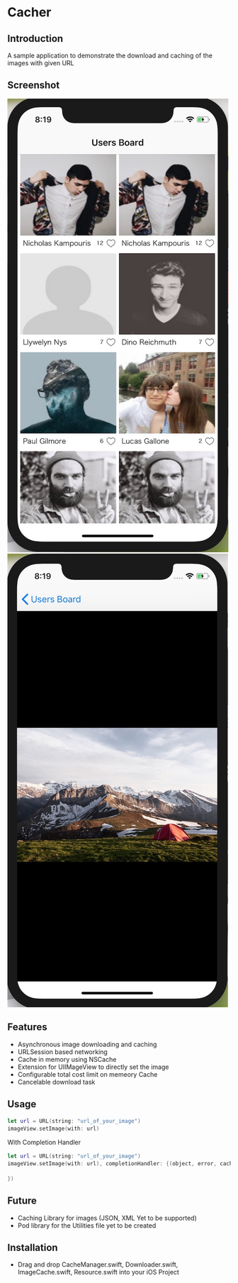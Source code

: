 # Cacher

## Introduction
A sample application to demonstrate the download and caching of the images with given URL

## Screenshot
![User board](/Screenshot/UserList.jpg)
![Photo Viewer](/Screenshot/PhotoView.jpg)


## Features
- Asynchronous image downloading and caching
- URLSession based networking
- Cache in memory using NSCache
- Extension for UIIMageView to directly set the image
- Configurable total cost limit on memeory Cache
- Cancelable download task

## Usage

```swift
let url = URL(string: "url_of_your_image")
imageView.setImage(with: url)
```

With Completion Handler

```swift
let url = URL(string: "url_of_your_image")
imageView.setImage(with: url), completionHandler: {(object, error, cacheType, url) in

})
```
## Future
- Caching Library for images (JSON, XML Yet to be supported)
- Pod library for the Utilities file yet to be created

## Installation
- Drag and drop CacheManager.swift, Downloader.swift, ImageCache.swift, Resource.swift into your iOS Project

